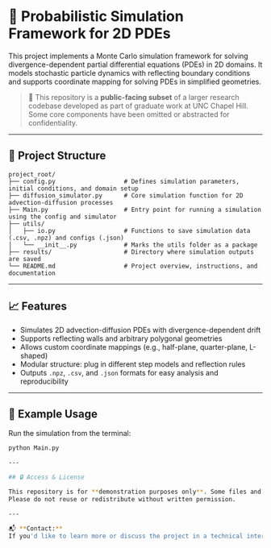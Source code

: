 # 🧪 Probabilistic Simulation Framework for 2D PDEs

This project implements a Monte Carlo simulation framework for solving divergence-dependent partial differential equations (PDEs) in 2D domains. It models stochastic particle dynamics with reflecting boundary conditions and supports coordinate mapping for solving PDEs in simplified geometries.

> 🚧 This repository is a **public-facing subset** of a larger research codebase developed as part of graduate work at UNC Chapel Hill. Some core components have been omitted or abstracted for confidentiality.

---

## 📁 Project Structure

```text
project_root/
├── config.py                   # Defines simulation parameters, initial conditions, and domain setup
├── diffusion_simulator.py      # Core simulation function for 2D advection-diffusion processes
├── Main.py                     # Entry point for running a simulation using the config and simulator
├── utils/
│   ├── io.py                   # Functions to save simulation data (.csv, .npz) and configs (.json)
│   └── __init__.py             # Marks the utils folder as a package
├── results/                    # Directory where simulation outputs are saved
└── README.md                   # Project overview, instructions, and documentation
```

---

## 📈 Features

- Simulates 2D advection-diffusion PDEs with divergence-dependent drift
- Supports reflecting walls and arbitrary polygonal geometries
- Allows custom coordinate mappings (e.g., half-plane, quarter-plane, L-shaped)
- Modular structure: plug in different step models and reflection rules
- Outputs `.npz`, `.csv`, and `.json` formats for easy analysis and reproducibility

---

## 🧪 Example Usage

Run the simulation from the terminal:

```bash
python Main.py

---

## 🔒 Access & License

This repository is for **demonstration purposes only**. Some files and methods have been withheld for confidentiality.  
Please do not reuse or redistribute without written permission.

---

📬 **Contact:**  
If you'd like to learn more or discuss the project in a technical interview, feel free to reach out via [LinkedIn](https://www.linkedin.com/in/madeline-preston) or [email](mailto:maddiepr@email.unc.edu).
